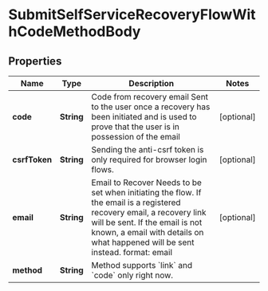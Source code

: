

# SubmitSelfServiceRecoveryFlowWithCodeMethodBody


## Properties

| Name | Type | Description | Notes |
|------------ | ------------- | ------------- | -------------|
|**code** | **String** | Code from recovery email  Sent to the user once a recovery has been initiated and is used to prove that the user is in possession of the email |  [optional] |
|**csrfToken** | **String** | Sending the anti-csrf token is only required for browser login flows. |  [optional] |
|**email** | **String** | Email to Recover  Needs to be set when initiating the flow. If the email is a registered recovery email, a recovery link will be sent. If the email is not known, a email with details on what happened will be sent instead.  format: email |  [optional] |
|**method** | **String** | Method supports &#x60;link&#x60; and &#x60;code&#x60; only right now. |  |



